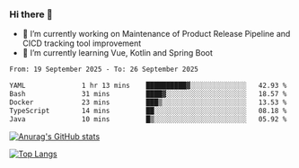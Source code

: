 ### Hi there 👋

- 🔭 I’m currently working on Maintenance of Product Release Pipeline and CICD tracking tool improvement
- 🌱 I’m currently learning Vue, Kotlin and Spring Boot

<!--START_SECTION:waka-->

```txt
From: 19 September 2025 - To: 26 September 2025

YAML              1 hr 13 mins    ██████████▓░░░░░░░░░░░░░░   42.93 %
Bash              31 mins         ████▓░░░░░░░░░░░░░░░░░░░░   18.57 %
Docker            23 mins         ███▒░░░░░░░░░░░░░░░░░░░░░   13.53 %
TypeScript        14 mins         ██░░░░░░░░░░░░░░░░░░░░░░░   08.18 %
Java              10 mins         █▒░░░░░░░░░░░░░░░░░░░░░░░   05.92 %
```

<!--END_SECTION:waka-->

[![Anurag's GitHub stats](https://github-readme-stats.vercel.app/api?username=yunhao981&show_icons=true&theme=solarized-dark)](https://github.com/anuraghazra/github-readme-stats)

[![Top Langs](https://github-readme-stats.vercel.app/api/top-langs/?username=yunhao981&theme=solarized-dark&layout=compact)](https://github.com/anuraghazra/github-readme-stats)

<!--
**yunhao981/yunhao981** is a ✨ _special_ ✨ repository because its `README.md` (this file) appears on your GitHub profile.

Here are some ideas to get you started:

- 🔭 I’m currently working on Maintenance of Release Pipeline and CICD tracking tool improvement
- 🌱 I’m currently learning Vue, Kotlin and Spring Boot
- 👯 I’m looking to collaborate on ...
- 🤔 I’m looking for help with ...
- 💬 Ask me about ...
- 📫 How to reach me: ...
- 😄 Pronouns: ...
- ⚡ Fun fact: ...
-->



